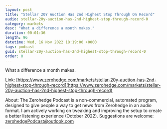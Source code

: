 ```yaml
---
layout: post
title: "Stellar 20Y Auction Has 2nd Highest Stop Through On Record"
audio: stellar-20y-auction-has-2nd-highest-stop-through-record-0
category: markets
desc: "What a difference a month makes."
duration: 00:01:36
length: 96
datetime: Wed, 16 Nov 2022 18:19:00 +0000
tags: podcast
guid: stellar-20y-auction-has-2nd-highest-stop-through-record-0
order: 0
---
```

What a difference a month makes.

Link: [https://www.zerohedge.com/markets/stellar-20y-auction-has-2nd-highest-stop-through-record](https://www.zerohedge.com/markets/stellar-20y-auction-has-2nd-highest-stop-through-record)

About: The Zerohedge Podcast is a non-commercial, automated program, designed to give people a way to get news from Zerohedge in an audio format.  I am actively working on tweaking and improving the setup to create a better listening experience (October 2022).  Suggestions are welcome: [zerohedgePodcast@outlook.com](mailto:zerohedgePodcast@outlook.com)